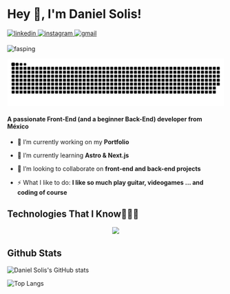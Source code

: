 # Hey 👋, I'm Daniel Solis!  
<a href="https://www.linkedin.com/in/dxnielso/" target="_blank">
  <img src=https://img.shields.io/badge/linkedin-%231E77B5.svg?&style=for-the-badge&logo=linkedin&logoColor=white alt=linkedin style="margin-bottom: 5px;" />
</a>
<a href="https://www.instagram.com/dxnielso/" target="_blank">
  <img src=https://img.shields.io/badge/Instagram-E4405F?style=for-the-badge&logo=instagram&logoColor=white alt=instagram style="margin-bottom: 5px;" />
</a>
<a href="mailto:daniel.solis5200@gmail.com" target="_blank">
  <img src=https://img.shields.io/badge/Gmail-D14836?style=for-the-badge&logo=gmail&logoColor=white alt=gmail style="margin-bottom: 5px;" />
</a>
<p align="left"> <img src="https://komarev.com/ghpvc/?username=dxnielso&label=Profile%20views&color=brightgreen&style=flat-square" alt="fasping" /> </p>

<!--- snake -->
<div align="center">
  <img  src="https://github.com/1999AZZAR/1999AZZAR/blob/readme/resources/img/grid-snake.svg"
       alt="snake" /></a>
</div>


<h4 align="">A passionate Front-End (and a beginner Back-End) developer from México</h3>

- 📑 I’m currently working on my **Portfolio**

- 🔮 I’m currently learning **Astro & Next.js**
  
- 👥 I’m looking to collaborate on **front-end and back-end projects**
  
- ⚡ What I like to do: **I like so much play guitar, videogames ... and coding of course**



## Technologies That I Know👨🏻‍💻  
<!--tech stack icons-->
<p align="center">
  <a href="https://skillicons.dev">
    <img src="https://skillicons.dev/icons?i=astro,bash,css,discord,figma,git,github,html,idea,java,js,mysql,nextjs,npm,notion,pnpm,py,tailwind,ts,vscode,react,mongodb,express,nodejs,s&perline=14" />
  </a>
</p> 

## Github Stats  
![Daniel Solis's GitHub stats](https://github-readme-stats.vercel.app/api?username=dxnielso&show_icons=true&theme=dark)


![Top Langs](https://github-readme-stats.vercel.app/api/top-langs/?username=dxnielso&layout=compact&theme=dark)
 

